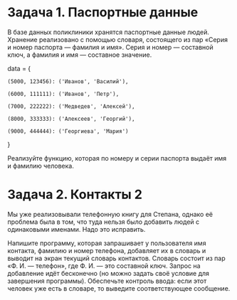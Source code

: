 # Задача 1. Паспортные данные

В базе данных поликлиники хранятся паспортные данные людей. Хранение реализовано с помощью словаря, состоящего из пар «Серия и номер паспорта — фамилия и имя». Серия и номер — составной ключ, а фамилия и имя — составное значение.

 

data = {

    (5000, 123456): ('Иванов', 'Василий'),

    (6000, 111111): ('Иванов', 'Петр'),

    (7000, 222222): ('Медведев', 'Алексей'),

    (8000, 333333): ('Алексеев', 'Георгий'),

    (9000, 444444): ('Георгиева', 'Мария')

}

 

Реализуйте функцию, которая по номеру и серии паспорта выдаёт имя и фамилию человека.



# Задача 2. Контакты 2

Мы уже реализовывали телефонную книгу для Степана, однако её проблема была в том, что туда нельзя было добавить людей с одинаковыми именами. Надо это исправить.

Напишите программу, которая запрашивает у пользователя имя контакта, фамилию и номер телефона, добавляет их в словарь и выводит на экран текущий словарь контактов. Словарь состоит из пар «Ф. И. — телефон», где Ф. И. — это составной ключ. Запрос на добавление идёт бесконечно (но можно задать своё условие для завершения программы). Обеспечьте контроль ввода: если этот человек уже есть в словаре, то выведите соответствующее сообщение.

